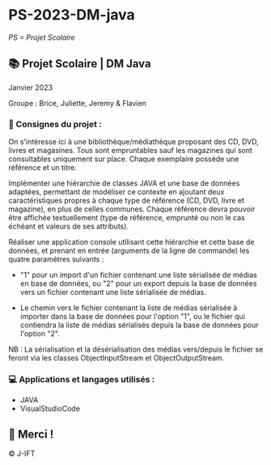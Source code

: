# PS-2023-DM-java

*PS = Projet Scolaire*

## 📚 Projet Scolaire | DM Java

Janvier 2023

Groupe : Brice, Juliette, Jeremy & Flavien

### 📌 Consignes du projet :

On s'intéresse ici à une bibliothèque/médiathèque proposant des CD, DVD, livres et magasines. Tous sont empruntables sauf les magazines qui sont consultables uniquement sur place. Chaque exemplaire possède une référence et un titre. 

Implémenter une hiérarchie de classes JAVA et une base de données adaptées, permettant de modéliser ce contexte en ajoutant deux caractéristiques propres à chaque type de référence (CD, DVD, livre et magazine), en plus de celles communes. Chaque référence devra pouvoir être affichée textuellement (type de référence, emprunté ou non le cas échéant et valeurs de ses attributs).

Réaliser une application console utilisant cette hiérarchie et cette base de données, et prenant en entrée (arguments de la ligne de commande) les quatre paramètres suivants :

- "1" pour un import d'un fichier contenant une liste sérialisée de médias en base de données, ou "2" pour un export depuis la base de données vers un fichier contenant une liste sérialisée de médias.

- Le chemin vers le fichier contenant la liste de médias sérialisée à importer dans la base de données pour l'option "1", ou le fichier qui contiendra la liste de médias sérialisés depuis la base de données pour l'option "2".

NB : La sérialisation et la désérialisation des médias vers/depuis le fichier se feront via les classes ObjectInputStream et ObjectOutputStream.


### 💻 Applications et langages utilisés :

+ JAVA
+ VisualStudioCode



## 🌸 Merci !
© J-IFT
